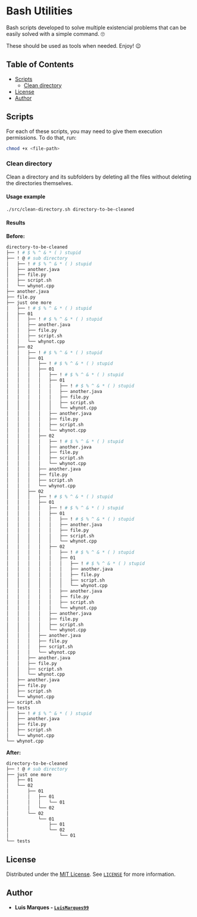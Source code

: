 # Bash Utilities

Bash scripts developed to solve multiple existencial problems that can be easily solved with a simple command. :roll_eyes:

These should be used as tools when needed. Enjoy! :wink:

## Table of Contents

- [Scripts](#scripts)
  - [Clean directory](#clean-directory)
- [License](#license)
- [Author](#author)

## Scripts

For each of these scripts, you may need to give them execution permissions. To do that, run:

```bash
chmod +x <file-path>
```

### Clean directory

Clean a directory and its subfolders by deleting all the files without deleting the directories themselves.

#### Usage example

```bash
./src/clean-directory.sh directory-to-be-cleaned
```

#### Results

**Before:**

```bash
directory-to-be-cleaned
├── ! # $ % ^ & * ( ) stupid
├── ! @ # sub directory
│   ├── ! # $ % ^ & * ( ) stupid
│   ├── another.java
│   ├── file.py
│   ├── script.sh
│   └── whynot.cpp
├── another.java
├── file.py
├── just one more
│   ├── ! # $ % ^ & * ( ) stupid
│   ├── 01
│   │   ├── ! # $ % ^ & * ( ) stupid
│   │   ├── another.java
│   │   ├── file.py
│   │   ├── script.sh
│   │   └── whynot.cpp
│   ├── 02
│   │   ├── ! # $ % ^ & * ( ) stupid
│   │   ├── 01
│   │   │   ├── ! # $ % ^ & * ( ) stupid
│   │   │   ├── 01
│   │   │   │   ├── ! # $ % ^ & * ( ) stupid
│   │   │   │   ├── 01
│   │   │   │   │   ├── ! # $ % ^ & * ( ) stupid
│   │   │   │   │   ├── another.java
│   │   │   │   │   ├── file.py
│   │   │   │   │   ├── script.sh
│   │   │   │   │   └── whynot.cpp
│   │   │   │   ├── another.java
│   │   │   │   ├── file.py
│   │   │   │   ├── script.sh
│   │   │   │   └── whynot.cpp
│   │   │   ├── 02
│   │   │   │   ├── ! # $ % ^ & * ( ) stupid
│   │   │   │   ├── another.java
│   │   │   │   ├── file.py
│   │   │   │   ├── script.sh
│   │   │   │   └── whynot.cpp
│   │   │   ├── another.java
│   │   │   ├── file.py
│   │   │   ├── script.sh
│   │   │   └── whynot.cpp
│   │   ├── 02
│   │   │   ├── ! # $ % ^ & * ( ) stupid
│   │   │   ├── 01
│   │   │   │   ├── ! # $ % ^ & * ( ) stupid
│   │   │   │   ├── 01
│   │   │   │   │   ├── ! # $ % ^ & * ( ) stupid
│   │   │   │   │   ├── another.java
│   │   │   │   │   ├── file.py
│   │   │   │   │   ├── script.sh
│   │   │   │   │   └── whynot.cpp
│   │   │   │   ├── 02
│   │   │   │   │   ├── ! # $ % ^ & * ( ) stupid
│   │   │   │   │   ├── 01
│   │   │   │   │   │   ├── ! # $ % ^ & * ( ) stupid
│   │   │   │   │   │   ├── another.java
│   │   │   │   │   │   ├── file.py
│   │   │   │   │   │   ├── script.sh
│   │   │   │   │   │   └── whynot.cpp
│   │   │   │   │   ├── another.java
│   │   │   │   │   ├── file.py
│   │   │   │   │   ├── script.sh
│   │   │   │   │   └── whynot.cpp
│   │   │   │   ├── another.java
│   │   │   │   ├── file.py
│   │   │   │   ├── script.sh
│   │   │   │   └── whynot.cpp
│   │   │   ├── another.java
│   │   │   ├── file.py
│   │   │   ├── script.sh
│   │   │   └── whynot.cpp
│   │   ├── another.java
│   │   ├── file.py
│   │   ├── script.sh
│   │   └── whynot.cpp
│   ├── another.java
│   ├── file.py
│   ├── script.sh
│   └── whynot.cpp
├── script.sh
├── tests
│   ├── ! # $ % ^ & * ( ) stupid
│   ├── another.java
│   ├── file.py
│   ├── script.sh
│   └── whynot.cpp
└── whynot.cpp
```

**After:**

```bash
directory-to-be-cleaned
├── ! @ # sub directory
├── just one more
│   ├── 01
│   └── 02
│       ├── 01
│       │   ├── 01
│       │   │   └── 01
│       │   └── 02
│       └── 02
│           └── 01
│               ├── 01
│               └── 02
│                   └── 01
└── tests
```

## License

Distributed under the [MIT License](https://choosealicense.com/licenses/mit/). See [`LICENSE`](LICENSE) for more information.

## Author

- **Luis Marques - [`LuisMarques99`](https://github.com/LuisMarques99)**

